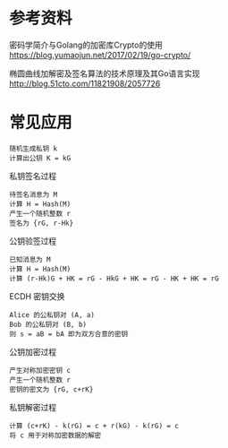 # 参考资料

密码学简介与Golang的加密库Crypto的使用
https://blog.yumaojun.net/2017/02/19/go-crypto/

椭圆曲线加解密及签名算法的技术原理及其Go语言实现
http://blog.51cto.com/11821908/2057726

# 常见应用

	随机生成私钥 k
	计算出公钥 K = kG

私钥签名过程

	待签名消息为 M
	计算 H = Hash(M)
	产生一个随机整数 r
	签名为 {rG, r-Hk}

公钥验签过程

	已知消息为 M
	计算 H = Hash(M)
	计算 (r-Hk)G + HK = rG - HkG + HK = rG - HK + HK = rG

ECDH 密钥交换

	Alice 的公私钥对 (A, a)
	Bob 的公私钥对 (B, b)
	则 s = aB = bA 即为双方合意的密钥

公钥加密过程

	产生对称加密密钥 c
	产生一个随机整数 r
	密钥的密文为 {rG, c+rK}

私钥解密过程

	计算 (c+rK) - k(rG) = c + r(kG) - k(rG) = c
	将 c 用于对称加密数据的解密
